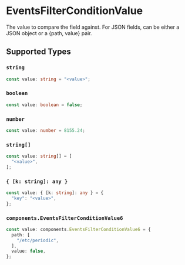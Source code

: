 # EventsFilterConditionValue

The value to compare the field against. For JSON fields, can be either a JSON object or a {path, value} pair.


## Supported Types

### `string`

```typescript
const value: string = "<value>";
```

### `boolean`

```typescript
const value: boolean = false;
```

### `number`

```typescript
const value: number = 8155.24;
```

### `string[]`

```typescript
const value: string[] = [
  "<value>",
];
```

### `{ [k: string]: any }`

```typescript
const value: { [k: string]: any } = {
  "key": "<value>",
};
```

### `components.EventsFilterConditionValue6`

```typescript
const value: components.EventsFilterConditionValue6 = {
  path: [
    "/etc/periodic",
  ],
  value: false,
};
```


